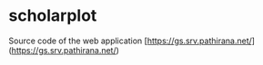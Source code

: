 # scholarplot

Source code of the web application [https://gs.srv.pathirana.net/] (https://gs.srv.pathirana.net/)
